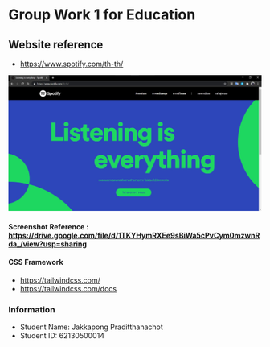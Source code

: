 # Group Work 1 for Education
## Website reference
- https://www.spotify.com/th-th/

![alt text](/62130500014_groupwork_1/images/reference.jpg?raw=true "Screenshot spotify")

#### Screenshot Reference : https://drive.google.com/file/d/1TKYHymRXEe9sBiWa5cPvCym0mzwnRda_/view?usp=sharing

#### CSS Framework
- https://tailwindcss.com/
- https://tailwindcss.com/docs

### Information
- Student Name: Jakkapong Praditthanachot
- Student ID: 62130500014